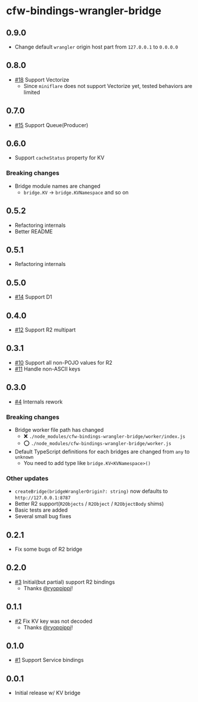 # cfw-bindings-wrangler-bridge

## 0.9.0

- Change default `wrangler` origin host part from `127.0.0.1` to `0.0.0.0`

## 0.8.0

- [#18](https://github.com/leaysgur/cfw-bindings-wrangler-bridge/pull/18) Support Vectorize
  - Since `miniflare` does not support Vectorize yet, tested behaviors are limited

## 0.7.0

- [#15](https://github.com/leaysgur/cfw-bindings-wrangler-bridge/pull/15) Support Queue(Producer)

## 0.6.0

- Support `cacheStatus` property for KV

### Breaking changes

- Bridge module names are changed
  - `bridge.KV` -> `bridge.KVNamespace` and so on

## 0.5.2

- Refactoring internals
- Better README

## 0.5.1

- Refactoring internals

## 0.5.0

- [#14](https://github.com/leaysgur/cfw-bindings-wrangler-bridge/pull/14) Support D1

## 0.4.0

- [#12](https://github.com/leaysgur/cfw-bindings-wrangler-bridge/pull/12) Support R2 multipart

## 0.3.1

- [#10](https://github.com/leaysgur/cfw-bindings-wrangler-bridge/pull/10) Support all non-POJO values for R2
- [#11](https://github.com/leaysgur/cfw-bindings-wrangler-bridge/pull/11) Handle non-ASCII keys

## 0.3.0

- [#4](https://github.com/leaysgur/cfw-bindings-wrangler-bridge/pull/4) Internals rework

### Breaking changes

- Bridge worker file path has changed
  - ❌ `./node_modules/cfw-bindings-wrangler-bridge/worker/index.js`
  - ⭕ `./node_modules/cfw-bindings-wrangler-bridge/worker.js`
- Default TypeScript definitions for each bridges are changed from `any` to `unknown`
  - You need to add type like `bridge.KV<KVNamespace>()`

### Other updates

- `createBridge(bridgeWranglerOrigin?: string)` now defaults to `http://127.0.0.1:8787`
- Better R2 support(`R2Objects` / `R2Object` / `R2ObjectBody` shims)
- Basic tests are added
- Several small bug fixes

## 0.2.1

- Fix some bugs of R2 bridge

## 0.2.0

- [#3](https://github.com/leaysgur/cfw-bindings-wrangler-bridge/pull/3) Initial(but partial) support R2 bindings
  - Thanks [@ryoppippi](https://github.com/ryoppippi)!

## 0.1.1

- [#2](https://github.com/leaysgur/cfw-bindings-wrangler-bridge/pull/2) Fix KV key was not decoded
  - Thanks [@ryoppippi](https://github.com/ryoppippi)!

## 0.1.0

- [#1](https://github.com/leaysgur/cfw-bindings-wrangler-bridge/pull/1) Support Service bindings

## 0.0.1

- Initial release w/ KV bridge
